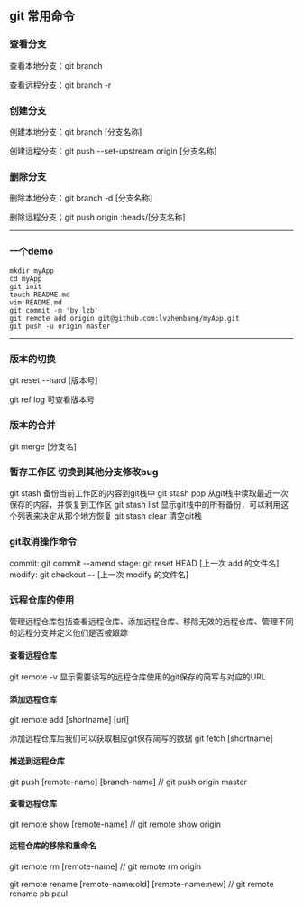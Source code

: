 ## git 常用命令

### 查看分支

查看本地分支：git branch 

查看远程分支：git branch -r

### 创建分支

创建本地分支：git branch [分支名称]

创建远程分支：git push --set-upstream origin [分支名称]

### 删除分支

删除本地分支：git branch -d [分支名称]

删除远程分支；git push origin :heads/[分支名称]


************************************************************

### 一个demo

```
mkdir myApp
cd myApp
git init
touch README.md
vim README.md
git commit -m 'by lzb'
git remote add origin git@github.com:lvzhenbang/myApp.git
git push -u origin master

```

***********************************************************

### 版本的切换

git reset --hard [版本号]

git ref log 可查看版本号

### 版本的合并

git merge [分支名]

### 暂存工作区 切换到其他分支修改bug

git stash 备份当前工作区的内容到git栈中
git stash pop 从git栈中读取最近一次保存的内容，并恢复到工作区
git stash list 显示git栈中的所有备份，可以利用这个列表来决定从那个地方恢复
git stash clear 清空git栈

### git取消操作命令
commit: git commit --amend
stage: git reset HEAD [上一次 add 的文件名]
modify: git checkout -- [上一次 modify 的文件名]

### 远程仓库的使用

管理远程仓库包括查看远程仓库、添加远程仓库、移除无效的远程仓库、管理不同的远程分支并定义他们是否被跟踪

#### 查看远程仓库

git remote
-v 显示需要读写的远程仓库使用的git保存的简写与对应的URL

#### 添加远程仓库

git remote add [shortname] [url] 

添加远程仓库后我们可以获取相应git保存简写的数据
git fetch [shortname]

#### 推送到远程仓库

git push [remote-name] [branch-name] // git push origin master

#### 查看远程仓库

git remote show [remote-name] // git remote show origin

#### 远程仓库的移除和重命名

git remote rm [remote-name] // git remote rm origin

git remote rename [remote-name:old] [remote-name:new] // git remote rename pb paul

